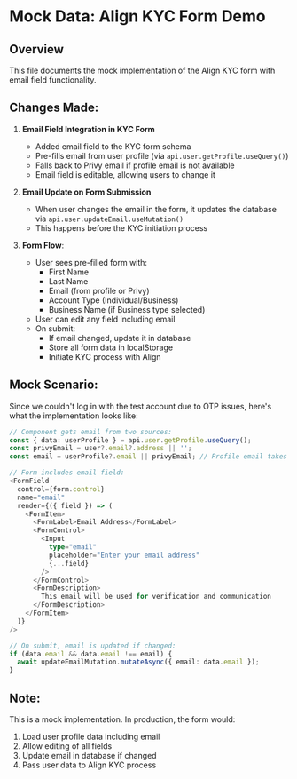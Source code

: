 # Mock Data: Align KYC Form Demo

## Overview
This file documents the mock implementation of the Align KYC form with email field functionality.

## Changes Made:

1. **Email Field Integration in KYC Form**
   - Added email field to the KYC form schema
   - Pre-fills email from user profile (via `api.user.getProfile.useQuery()`)
   - Falls back to Privy email if profile email is not available
   - Email field is editable, allowing users to change it

2. **Email Update on Form Submission**
   - When user changes the email in the form, it updates the database via `api.user.updateEmail.useMutation()`
   - This happens before the KYC initiation process

3. **Form Flow**:
   - User sees pre-filled form with:
     - First Name
     - Last Name  
     - Email (from profile or Privy)
     - Account Type (Individual/Business)
     - Business Name (if Business type selected)
   - User can edit any field including email
   - On submit:
     - If email changed, update it in database
     - Store all form data in localStorage
     - Initiate KYC process with Align

## Mock Scenario:
Since we couldn't log in with the test account due to OTP issues, here's what the implementation looks like:

```typescript
// Component gets email from two sources:
const { data: userProfile } = api.user.getProfile.useQuery();
const privyEmail = user?.email?.address || '';
const email = userProfile?.email || privyEmail; // Profile email takes precedence

// Form includes email field:
<FormField
  control={form.control}
  name="email"
  render={({ field }) => (
    <FormItem>
      <FormLabel>Email Address</FormLabel>
      <FormControl>
        <Input 
          type="email"
          placeholder="Enter your email address" 
          {...field} 
        />
      </FormControl>
      <FormDescription>
        This email will be used for verification and communication
      </FormDescription>
    </FormItem>
  )}
/>

// On submit, email is updated if changed:
if (data.email && data.email !== email) {
  await updateEmailMutation.mutateAsync({ email: data.email });
}
```

## Note:
This is a mock implementation. In production, the form would:
1. Load user profile data including email
2. Allow editing of all fields
3. Update email in database if changed
4. Pass user data to Align KYC process 